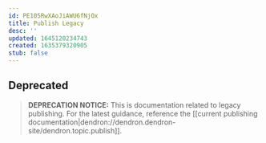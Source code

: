 ```yaml
---
id: PE105RwXAoJiAWU6fNjOx
title: Publish Legacy
desc: ''
updated: 1645120234743
created: 1635379320905
stub: false
---
```


## Deprecated

> **DEPRECATION NOTICE:** This is documentation related to legacy publishing. For the latest guidance, reference the [[current publishing documentation|dendron://dendron.dendron-site/dendron.topic.publish]].

